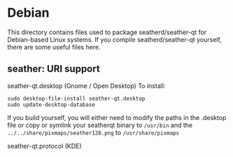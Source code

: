 
Debian
====================
This directory contains files used to package seatherd/seather-qt
for Debian-based Linux systems. If you compile seatherd/seather-qt yourself, there are some useful files here.

## seather: URI support ##


seather-qt.desktop  (Gnome / Open Desktop)
To install:

	sudo desktop-file-install seather-qt.desktop
	sudo update-desktop-database

If you build yourself, you will either need to modify the paths in
the .desktop file or copy or symlink your seatherqt binary to `/usr/bin`
and the `../../share/pixmaps/seather128.png` to `/usr/share/pixmaps`

seather-qt.protocol (KDE)

